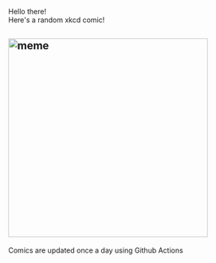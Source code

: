 Hello there! <br>Here's a random xkcd comic!<br>
## <img src="https://imgs.xkcd.com/comics/perspective.png" alt="meme" width="400"/><br>
Comics are updated once a day using Github Actions